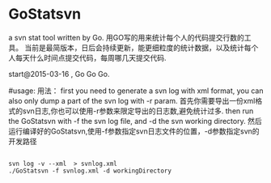 # GoStatsvn
a svn stat tool written by Go.
用GO写的用来统计每个人的代码提交行数的工具。
当前是最简版本，日后会持续更新，能更细粒度的统计数据，以及统计每个人每天什么时间点提交代码，每周哪几天提交代码.

start@2015-03-16 , Go Go Go.


#usage:
用法：
first you need to generate a svn log with xml format, you can also only dump a part of the svn log with -r param.
首先你需要导出一份xml格式的svn日志,你也可以使用-r参数来限定导出的日志数,避免统计过多.
then run the GoStatsvn with -f the svn log file, and -d the svn working directory.
然后运行编译好的GoStatsvn,使用-f参数指定svn日志文件的位置，-d参数指定svn的开发路径
<pre><code>
svn log -v --xml  > svnlog.xml
./GoStatsvn -f svnlog.xml -d workingDirectory
</code></pre>
